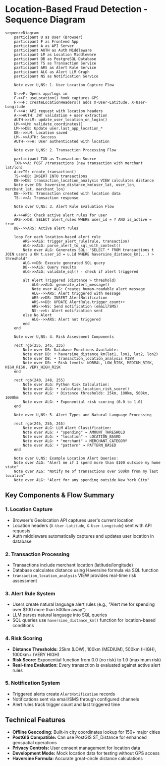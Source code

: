 # Location-Based Fraud Detection - Sequence Diagram

```mermaid
sequenceDiagram
    participant U as User (Browser)
    participant F as Frontend App
    participant A as API Server
    participant AUTH as Auth Middleware
    participant LM as Location Middleware
    participant DB as PostgreSQL Database
    participant TS as Transaction Service
    participant ARS as Alert Rule Service
    participant ALG as Alert LLM Graph
    participant NS as Notification Service

    Note over U,NS: 1. User Location Capture Flow

    U->>F: Opens app/logs in
    F->>F: useLocation() hook captures GPS
    F->>F: createLocationHeaders() adds X-User-Latitude, X-User-Longitude
    F->>A: API request with location headers
    A->>AUTH: JWT validation + user extraction
    AUTH->>LM: update_user_location_on_login()
    LM->>LM: validate_coordinates()
    LM->>DB: Update user.last_app_location_*
    DB-->>LM: Location saved
    LM-->>AUTH: Success
    AUTH-->>A: User authenticated with location

    Note over U,NS: 2. Transaction Processing Flow

    participant TXN as Transaction Source
    TXN->>A: POST /transactions (new transaction with merchant lat/lon)
    A->>TS: create_transaction()
    TS->>DB: INSERT INTO transactions
    DB->>DB: transaction_location_analysis VIEW calculates distance
    Note over DB: haversine_distance_km(user_lat, user_lon, merchant_lat, merchant_lon)
    DB-->>TS: Transaction created with location data
    TS-->>A: Transaction response

    Note over U,NS: 3. Alert Rule Evaluation Flow

    A->>ARS: Check active alert rules for user
    ARS->>DB: SELECT alert_rules WHERE user_id = ? AND is_active = true
    DB-->>ARS: Active alert rules
    
    loop For each location-based alert rule
        ARS->>ALG: trigger_alert_rule(rule, transaction)
        ALG->>ALG: parse_alert_to_sql_with_context()
        Note over ALG: Generates SQL: "SELECT * FROM transactions t JOIN users u ON t.user_id = u.id WHERE haversine_distance_km(...) > threshold"
        ALG->>DB: Execute generated SQL query
        DB-->>ALG: Query results
        ALG->>ALG: validate_sql() - check if alert triggered
        
        alt Alert Triggered (distance > threshold)
            ALG->>ALG: generate_alert_message()
            Note over ALG: Creates human-readable alert message
            ALG-->>ARS: Alert triggered with message
            ARS->>DB: INSERT AlertNotification
            ARS->>DB: UPDATE AlertRule.trigger_count++
            ARS->>NS: Send notification (email/SMS)
            NS-->>U: Alert notification sent
        else No Alert
            ALG-->>ARS: Alert not triggered
        end
    end

    Note over U,NS: 4. Risk Assessment Components

    rect rgb(255, 245, 235)
        Note over DB: Database Functions Available:
        Note over DB: • haversine_distance_km(lat1, lon1, lat2, lon2)
        Note over DB: • transaction_location_analysis VIEW
        Note over DB: • Risk levels: NORMAL, LOW_RISK, MEDIUM_RISK, HIGH_RISK, VERY_HIGH_RISK
    end

    rect rgb(240, 248, 255)
        Note over ALG: Python Risk Calculation:
        Note over ALG: • calculate_location_risk_score()
        Note over ALG: • Distance thresholds: 25km, 100km, 500km, 1000km
        Note over ALG: • Exponential risk scoring (0.0 to 1.0)
    end

    Note over U,NS: 5. Alert Types and Natural Language Processing

    rect rgb(245, 255, 245)
        Note over ALG: LLM Alert Classification:
        Note over ALG: • "spending" → AMOUNT_THRESHOLD
        Note over ALG: • "location" → LOCATION_BASED  
        Note over ALG: • "merchant" → MERCHANT_CATEGORY
        Note over ALG: • "pattern" → PATTERN_BASED
    end

    Note over U,NS: Example Location Alert Queries:
    Note over ALG: "Alert me if I spend more than $100 outside my home state"
    Note over ALG: "Notify me of transactions over 500km from my last location"
    Note over ALG: "Alert for any spending outside New York City"
```

## Key Components & Flow Summary

### 1. **Location Capture**
- Browser's Geolocation API captures user's current location
- Location headers (`X-User-Latitude`, `X-User-Longitude`) sent with API requests
- Auth middleware automatically captures and updates user location in database

### 2. **Transaction Processing**
- Transactions include merchant location (latitude/longitude)
- Database calculates distance using Haversine formula via SQL function
- `transaction_location_analysis` VIEW provides real-time risk assessment

### 3. **Alert Rule System**
- Users create natural language alert rules (e.g., "Alert me for spending over $100 more than 500km away")
- LLM parses natural language into SQL queries
- SQL queries use `haversine_distance_km()` function for location-based conditions

### 4. **Risk Scoring**
- **Distance Thresholds:** 25km (LOW), 100km (MEDIUM), 500km (HIGH), 1000km+ (VERY HIGH)
- **Risk Score:** Exponential function from 0.0 (no risk) to 1.0 (maximum risk)
- **Real-time Evaluation:** Every transaction is evaluated against active alert rules

### 5. **Notification System**
- Triggered alerts create `AlertNotification` records
- Notifications sent via email/SMS through configured channels
- Alert rules track trigger count and last triggered time

## Technical Features

- **Offline Geocoding:** Built-in city coordinates lookup for 150+ major cities
- **PostGIS Compatible:** Can use PostGIS ST_Distance for enhanced geospatial operations
- **Privacy Controls:** User consent management for location data
- **Development Mode:** Mock location data for testing without GPS access
- **Haversine Formula:** Accurate great-circle distance calculations

